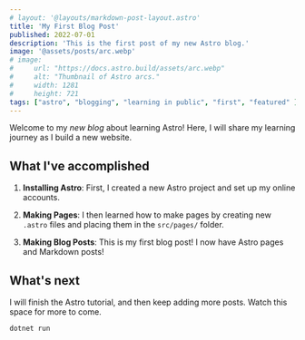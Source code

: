 ```yaml
---
# layout: '@layouts/markdown-post-layout.astro'
title: 'My First Blog Post'
published: 2022-07-01
description: 'This is the first post of my new Astro blog.'
image: '@assets/posts/arc.webp'
# image:
#     url: "https://docs.astro.build/assets/arc.webp"
#     alt: "Thumbnail of Astro arcs."
#     width: 1281
#     height: 721
tags: ["astro", "blogging", "learning in public", "first", "featured" ]
---
```


Welcome to my _new blog_ about learning Astro! Here, I will share my learning journey as I build a new website.

## What I've accomplished

1. **Installing Astro**: First, I created a new Astro project and set up my online accounts.

2. **Making Pages**: I then learned how to make pages by creating new `.astro` files and placing them in the `src/pages/` folder.

3. **Making Blog Posts**: This is my first blog post! I now have Astro pages and Markdown posts!

## What's next

I will finish the Astro tutorial, and then keep adding more posts. Watch this space for more to come.

```bash
dotnet run
```
